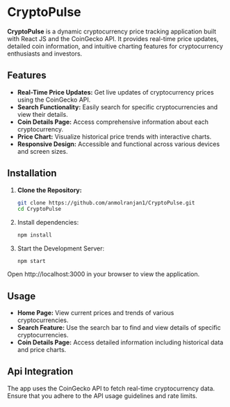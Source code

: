 # CryptoPulse

**CryptoPulse** is a dynamic cryptocurrency price tracking application built with React JS and the CoinGecko API. It provides real-time price updates, detailed coin information, and intuitive charting features for cryptocurrency enthusiasts and investors.

## Features

- **Real-Time Price Updates:** Get live updates of cryptocurrency prices using the CoinGecko API.
- **Search Functionality:** Easily search for specific cryptocurrencies and view their details.
- **Coin Details Page:** Access comprehensive information about each cryptocurrency.
- **Price Chart:** Visualize historical price trends with interactive charts.
- **Responsive Design:** Accessible and functional across various devices and screen sizes.

## Installation

1. **Clone the Repository:**
   ```bash
   git clone https://github.com/anmolranjan1/CryptoPulse.git
   cd CryptoPulse
   ```
2. Install dependencies:
    ```bash
    npm install
    ```
3. Start the Development Server:
    ```
    npm start
    ```
Open http://localhost:3000 in your browser to view the application.

## Usage
- **Home Page:** View current prices and trends of various cryptocurrencies.
- **Search Feature:** Use the search bar to find and view details of specific cryptocurrencies.
- **Coin Details Page:** Access detailed information including historical data and price charts.

## Api Integration
The app uses the CoinGecko API to fetch real-time cryptocurrency data. Ensure that you adhere to the API usage guidelines and rate limits.


